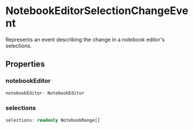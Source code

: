# NotebookEditorSelectionChangeEvent

Represents an event describing the change in a notebook editor's selections.

## Properties

### notebookEditor

```typescript
notebookEditor: NotebookEditor
```

### selections

```typescript
selections: readonly NotebookRange[]
```

